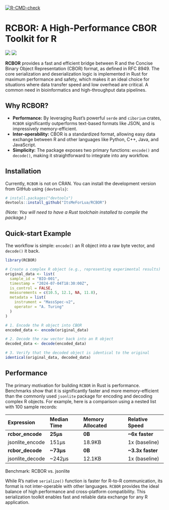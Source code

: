 
[![R-CMD-check](https://github.com/ItsMeForLua/RCBOR/actions/workflows/R-CMD-check.yaml/badge.svg)](https://github.com/ItsMeForLua/RCBOR/actions/workflows/R-CMD-check.yaml)

<!-- README.md is generated from README.Rmd. Please edit that file -->

# RCBOR: A High-Performance CBOR Toolkit for R

[![](https://img.shields.io/badge/lifecycle-experimental-orange.svg)](https://lifecycle.r-lib.org/articles/stages.html#experimental)
![](https://img.shields.io/badge/Built%20with-Rust-blue.svg)

**RCBOR** provides a fast and efficient bridge between R and the Concise
Binary Object Representation (CBOR) format, as defined in RFC 8949. The
core serialization and deserialization logic is implemented in Rust for
maximum performance and safety, which makes it an ideal choice for
situations where data transfer speed and low overhead are critical. A
common need in bioinformatics and high-throughput data pipelines.

## Why RCBOR?

- **Performance:** By leveraging Rust’s powerful `serde` and `ciborium`
  crates, `RCBOR` significantly outperforms text-based formats like
  JSON, and is impressively memory-efficient.
- **Inter-operability:** CBOR is a standardized format, allowing easy
  data exchange between R and other languages like Python, C++, Java,
  and JavaScript.
- **Simplicity:** The package exposes two primary functions: `encode()`
  and `decode()`, making it straightforward to integrate into any
  workflow.

## Installation

Currently, `RCBOR` is not on CRAN. You can install the development
version from GitHub using `{devtools}`:

``` r
# install.packages("devtools")
devtools::install_github("ItsMeForLua/RCBOR")
```

*(Note: You will need to have a Rust toolchain installed to compile the
package.)*

## Quick-start Example

The workflow is simple: `encode()` an R object into a raw byte vector,
and `decode()` it back.

``` r
library(RCBOR)

# Create a complex R object (e.g., representing experimental results)
original_data <- list(
  sample_id = "BIO-001",
  timestamp = "2024-07-04T18:30:00Z",
  is_control = FALSE,
  measurements = c(10.5, 12.1, NA, 11.8),
  metadata = list(
    instrument = "MassSpec-v2",
    operator = "A. Turing"
  )
)

# 1. Encode the R object into CBOR
encoded_data <- encode(original_data)

# 2. Decode the raw vector back into an R object
decoded_data <- decode(encoded_data)

# 3. Verify that the decoded object is identical to the original
identical(original_data, decoded_data)
```

## Performance

The primary motivation for building `RCBOR` in Rust is performance.
Benchmarks show that it is significantly faster and more
memory-efficient than the commonly used `jsonlite` package for encoding
and decoding complex R objects. For example, here is a comparison using
a nested list with 100 sample records:

| Expression       | Median Time | Memory Allocated | Relative Speed   |
|:-----------------|:------------|:-----------------|:-----------------|
| **rcbor_encode** | **25µs**    | **0B**           | **~6x faster**   |
| jsonlite_encode  | 151µs       | 18.9KB           | 1x (baseline)    |
| **rcbor_decode** | **~73µs**   | **0B**           | **~3.3x faster** |
| jsonlite_decode  | ~242µs      | 12.1KB           | 1x (baseline)    |

Benchmark: RCBOR vs. jsonlite

While R’s native `serialize()` function is faster for R-to-R
communication, its format is not inter-operable with other languages.
`RCBOR` provides the ideal balance of high performance and
cross-platform compatibility. This serialization toolkit enables fast
and reliable data exchange for any R application.
